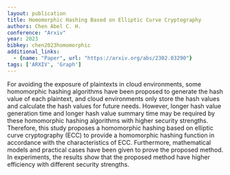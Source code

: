 ```yaml
---
layout: publication
title: Homomorphic Hashing Based on Elliptic Curve Cryptography
authors: Chen Abel C. H.
conference: "Arxiv"
year: 2023
bibkey: chen2023homomorphic
additional_links:
  - {name: "Paper", url: "https://arxiv.org/abs/2302.03290"}
tags: ['ARXIV', 'Graph']
---
```

For avoiding the exposure of plaintexts in cloud environments, some homomorphic hashing algorithms have been proposed to generate the hash value of each plaintext, and cloud environments only store the hash values and calculate the hash values for future needs. However, longer hash value generation time and longer hash value summary time may be required by these homomorphic hashing algorithms with higher security strengths. Therefore, this study proposes a homomorphic hashing based on elliptic curve cryptography (ECC) to provide a homomorphic hashing function in accordance with the characteristics of ECC. Furthermore, mathematical models and practical cases have been given to prove the proposed method. In experiments, the results show that the proposed method have higher efficiency with different security strengths.
